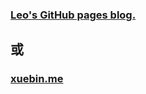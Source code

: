 ### [Leo's GitHub pages blog.](https://mrleo.github.io/blog/)
## 或
### [xuebin.me](https://xuebin.me/)
